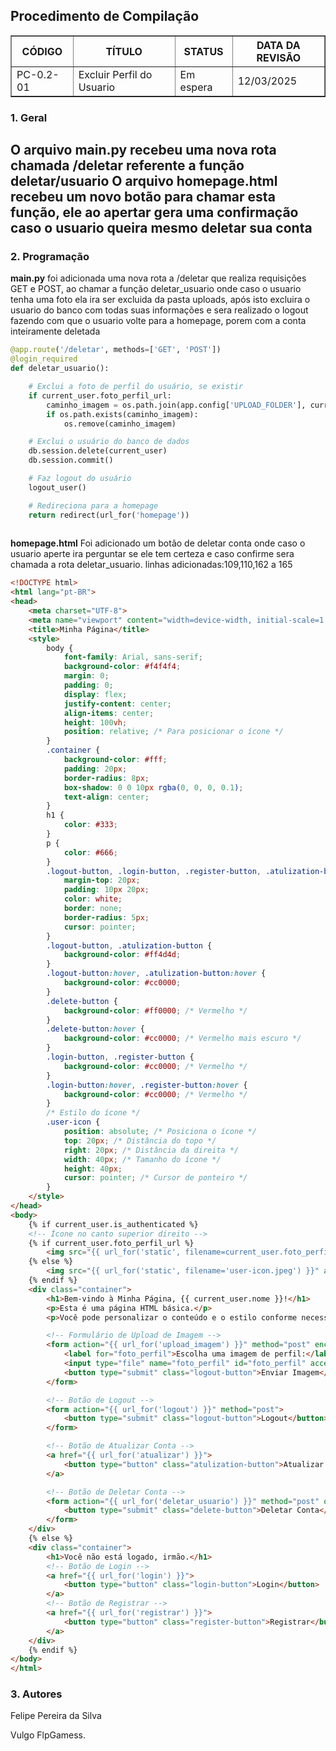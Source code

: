 ## Procedimento de Compilação

<!-- Aqui fica o cabeçalho, onde teremos informações rápidas sobre as modificações do procedimento-->
<div align="center">
    <table border="1">
        <thead>
            <tr>
                <th><strong>CÓDIGO</strong></th>
                <th><strong>TÍTULO</strong></th>
                <th><strong>STATUS</strong></th>
                <th><strong>DATA DA REVISÃO</strong></th>
            </tr>
        </thead>
        <tbody>
            <tr>
                <td>PC-0.2-01</td>
                <td>Excluir Perfil do Usuario</td>
                <td>Em espera</td>
                <td>12/03/2025</td>
            </tr>
        </tbody>
    </table>
</div>

### 1. Geral
O arquivo **main.py** recebeu uma nova rota chamada /deletar referente a função deletar/usuario
O arquivo **homepage.html** recebeu um novo botão para chamar esta função, ele ao apertar gera uma confirmação caso o usuario queira mesmo deletar sua conta
---

### 2. Programação

**main.py**
foi adicionada uma nova rota a /deletar que realiza requisições GET e POST, ao chamar a função deletar_usuario onde caso o usuario tenha uma foto ela ira ser excluida da pasta uploads, após isto excluira o usuario do banco com todas suas informações e sera realizado o logout fazendo com que o usuario volte para a homepage, porem com a conta inteiramente deletada

```Python
@app.route('/deletar', methods=['GET', 'POST'])
@login_required
def deletar_usuario():

    # Exclui a foto de perfil do usuário, se existir
    if current_user.foto_perfil_url:
        caminho_imagem = os.path.join(app.config['UPLOAD_FOLDER'], current_user.foto_perfil_url.split('/')[-1])
        if os.path.exists(caminho_imagem):
            os.remove(caminho_imagem)

    # Exclui o usuário do banco de dados
    db.session.delete(current_user)
    db.session.commit()

    # Faz logout do usuário
    logout_user()

    # Redireciona para a homepage
    return redirect(url_for('homepage'))
    
```

**homepage.html**
Foi adicionado um botão de deletar conta onde caso o usuario aperte ira perguntar se ele tem certeza e caso confirme sera chamada a rota deletar_usuario.
linhas adicionadas:109,110,162 a 165


```HTML
<!DOCTYPE html>
<html lang="pt-BR">
<head>
    <meta charset="UTF-8">
    <meta name="viewport" content="width=device-width, initial-scale=1.0">
    <title>Minha Página</title>
    <style>
        body {
            font-family: Arial, sans-serif;
            background-color: #f4f4f4;
            margin: 0;
            padding: 0;
            display: flex;
            justify-content: center;
            align-items: center;
            height: 100vh;
            position: relative; /* Para posicionar o ícone */
        }
        .container {
            background-color: #fff;
            padding: 20px;
            border-radius: 8px;
            box-shadow: 0 0 10px rgba(0, 0, 0, 0.1);
            text-align: center;
        }
        h1 {
            color: #333;
        }
        p {
            color: #666;
        }
        .logout-button, .login-button, .register-button, .atulization-button, .delete-button {
            margin-top: 20px;
            padding: 10px 20px;
            color: white;
            border: none;
            border-radius: 5px;
            cursor: pointer;
        }
        .logout-button, .atulization-button {
            background-color: #ff4d4d;
        }
        .logout-button:hover, .atulization-button:hover {
            background-color: #cc0000;
        }
        .delete-button {
            background-color: #ff0000; /* Vermelho */
        }
        .delete-button:hover {
            background-color: #cc0000; /* Vermelho mais escuro */
        }
        .login-button, .register-button {
            background-color: #cc0000; /* Vermelho */
        }
        .login-button:hover, .register-button:hover {
            background-color: #cc0000; /* Vermelho */
        }
        /* Estilo do ícone */
        .user-icon {
            position: absolute; /* Posiciona o ícone */
            top: 20px; /* Distância do topo */
            right: 20px; /* Distância da direita */
            width: 40px; /* Tamanho do ícone */
            height: 40px;
            cursor: pointer; /* Cursor de ponteiro */
        }
    </style>
</head>
<body>
    {% if current_user.is_authenticated %}
    <!-- Ícone no canto superior direito -->
    {% if current_user.foto_perfil_url %}
        <img src="{{ url_for('static', filename=current_user.foto_perfil_url) }}" alt="Ícone do Usuário" class="user-icon">
    {% else %}
        <img src="{{ url_for('static', filename='user-icon.jpeg') }}" alt="Ícone do Usuário" class="user-icon">
    {% endif %}
    <div class="container">
        <h1>Bem-vindo à Minha Página, {{ current_user.nome }}!</h1>
        <p>Esta é uma página HTML básica.</p>
        <p>Você pode personalizar o conteúdo e o estilo conforme necessário.</p>

        <!-- Formulário de Upload de Imagem -->
        <form action="{{ url_for('upload_imagem') }}" method="post" enctype="multipart/form-data">
            <label for="foto_perfil">Escolha uma imagem de perfil:</label>
            <input type="file" name="foto_perfil" id="foto_perfil" accept="image/png, image/jpeg">
            <button type="submit" class="logout-button">Enviar Imagem</button>
        </form>

        <!-- Botão de Logout -->
        <form action="{{ url_for('logout') }}" method="post">
            <button type="submit" class="logout-button">Logout</button>
        </form>

        <!-- Botão de Atualizar Conta -->
        <a href="{{ url_for('atualizar') }}">
            <button type="button" class="atulization-button">Atualizar Conta</button>
        </a>

        <!-- Botão de Deletar Conta -->
        <form action="{{ url_for('deletar_usuario') }}" method="post" onsubmit="return confirm('Tem certeza que deseja excluir sua conta? Esta ação não pode ser desfeita.');">
            <button type="submit" class="delete-button">Deletar Conta</button>
        </form>
    </div>
    {% else %}
    <div class="container">
        <h1>Você não está logado, irmão.</h1>
        <!-- Botão de Login -->
        <a href="{{ url_for('login') }}">
            <button type="button" class="login-button">Login</button>
        </a>
        <!-- Botão de Registrar -->
        <a href="{{ url_for('registrar') }}">
            <button type="button" class="register-button">Registrar</button>
        </a>
    </div>
    {% endif %}
</body>
</html>
```

### 3. Autores
Felipe Pereira da Silva

Vulgo FlpGamess.
